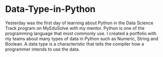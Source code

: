 # Data-Type-in-Python
Yesterday was the first day of learning about Python in the Data Science Track program on MyEduSolve with my mentor.  Python is one of the programming language that most commonly use. I created a portfolio with my teams about many types of data in Python such as Numeric, String and Boolean. A data type is a characteristic that tells the compiler how a programmer intends to use the data.
